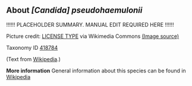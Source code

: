**About *[Candida] pseudohaemulonii***
-------------------------
!!!!!! PLACEHOLDER SUMMARY. MANUAL EDIT REQUIRED HERE !!!!!!

Picture credit: [LICENSE TYPE]() via Wikimedia Commons [(Image source)]()

Taxonomy ID [418784](https://www.uniprot.org/taxonomy/418784)

(Text from [Wikipedia](https://en.wikipedia.org/).)

**More information**
General information about this species can be found in [Wikipedia](https://en.wikipedia.org/wiki/candida_pseudohaemulonii)
